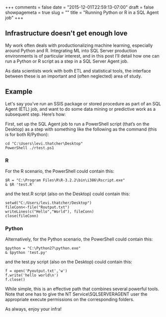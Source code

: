 +++
comments = false
date = "2015-12-01T22:59:13-07:00"
draft = false
showpagemeta = true
slug = ""
title = "Running Python or R in a SQL Agent job"
+++

## Infrastructure doesn't get enough love
My work often deals with productionalizing machine learning, especially around Python and R. Integrating ML into SQL Server production environments is of particular interest, and in this post I’ll detail how one can run a Python or R script as a step in a SQL Server Agent job. 

As data scientists work with both ETL and statistical tools, the interface between these is an important and (often neglected) area of study. 

## Example

Let's say you’ve run an SSIS package or stored procedure as part of an SQL Agent (ETL) job, and want to do some data mining or predictive work as a subsequent step. Here’s how:

First, set up the SQL Agent job to run a PowerShell script (that’s on the Desktop) as a
step with something like the following as the command (this is for both R/Python):

```
cd "C:\Users\levi.thatcher\Desktop"
PowerShell ./rtest.ps1
```

### R

For the R scenario, the PowerShell could contain this:

```
$R = "C:\Program Files\R\R‐3.2.2\bin\i386\Rscript.exe"
& $R 'test.R'
```

and the test.R script (also on the Desktop) could contain this:

```
setwd("C:/Users/levi.thatcher/Desktop")
fileConn<‐file("Routput.txt")
writeLines(c("Hello","World"), fileConn)
close(fileConn)
```

### Python

Alternatively, for the Python scenario, the PowerShell could contain this:

```
$python = "C:\Python27\python.exe"
& $python 'test.py'
```

and the test.py script (also on the Desktop) could contain this:

```
f = open('Pyoutput.txt','w')
f.write('hello world\n')
f.close()
```

While simple, this is an effective path that combines several powerful tools. Note that one has to give the NT Service\SQLSERVERAGENT user the appropriate execute permissions on the corresponding folders. 

As always, enjoy your infra!